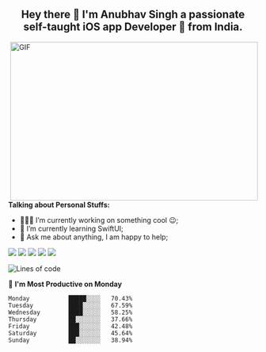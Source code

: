 
<h2 align='center'>
  Hey there 👋 I'm Anubhav Singh a passionate self-taught iOS app Developer 🚀 from India.
</h2>

  <img align="right" alt="GIF" src="https://github.com/abhisheknaiidu/abhisheknaiidu/blob/master/code.gif?raw=true" width="500" height="320" />
  
**Talking about Personal Stuffs:**

- 👨🏽‍💻 I’m currently working on something cool :wink:;
- 🌱 I’m currently learning SwiftUI; 
- 💬 Ask me about anything, I am happy to help;

[<img src="https://img.shields.io/badge/twitter-%231DA1F2.svg?&style=for-the-badge&logo=twitter&logoColor=white" />](https://twitter.com/anubhavpulkit)
[<img src="https://img.shields.io/badge/medium-%2312100E.svg?&style=for-the-badge&logo=medium&logoColor=white" />](https://medium.com/@anubhavssingh177)
[<img src="https://img.shields.io/badge/linkedin-%230077B5.svg?&style=for-the-badge&logo=linkedin&logoColor=white" />](https://www.linkedin.com/in/anubhav-singh-27512a167/)
[<img src="https://img.shields.io/badge/Stack_Overflow-FE7A16?style=for-the-badge&logo=stack-overflow&logoColor=white" />](https://stackoverflow.com/users/12206321/anubhav-singh)
[<img src="https://img.shields.io/badge/Gmail-D14836?style=for-the-badge&logo=gmail&logoColor=white" />](@anubhavssingh177@gmail.com)

<!--START_SECTION:waka-->
![Lines of code](https://img.shields.io/badge/From%20Hello%20World%20I%27ve%20Written-5.0%20million%20lines%20of%20code-blue)


📅 **I'm Most Productive on Monday** 

```text
Monday           █████░░░░   70.43% 
Tuesday          ████░░░░░   67.59% 
Wednesday        ████░░░░░   58.25% 
Thursday         ██░░░░░░░   37.66% 
Friday           ███░░░░░░   42.48% 
Saturday         ███░░░░░░   45.64% 
Sunday           ██░░░░░░░   38.94%

```



<!--END_SECTION:waka-->
